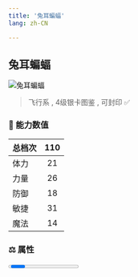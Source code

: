 ```yaml
---
title: '兔耳蝙蝠'
lang: zh-CN

---
```



## 兔耳蝙蝠

![兔耳蝙蝠](https://user-images.githubusercontent.com/78347270/115859832-a57fbc80-a46b-11eb-9ba6-5778532f3f2a.gif) 

> 飞行系 , 4级银卡图鉴<Card :type="1" /> , 可封印 ✅ 


### 💪 能力数值

| 总档次       | 110            |
| :----------- |:-------------:|
| 体力      | 21   <Stars :number="2.5" />  |
| 力量      | 26   <Stars :number="2.5" />  |
| 防御      | 18  <Stars :number="2" />  | 
| 敏捷      | 31  <Stars :number="2.5" />  | 
| 魔法      | 14  <Stars :number="2" />   | 


### ⚖️ 属性


<Progress earth :number="0" />

<Progress water :number="5" />

<Progress fire :number="5" />

<Progress wind :number="0" />

### ✨ 技能栏 <Strong>8个</Strong>

- 攻击
- 防御

### 👶 1级出现点

- 蒂娜村近郊(481,255)



